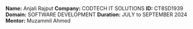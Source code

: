 **Name:** Anjali Rajput 
**Company:** CODTECH IT SOLUTIONS
**ID:** CT8SD1939
**Domain:** SOFTWARE DEVELOPMENT
**Duration:** JULY to SEPTEMBER 2024
**Mentor:** Muzammil Ahmed
